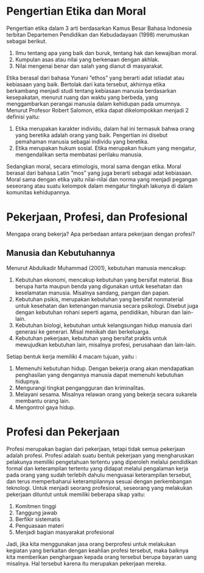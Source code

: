 # Pengertian Etika dan Moral

Pengertian etika dalam 3 arti berdasarkan Kamus Besar Bahasa Indonesia terbitan Departemen Pendidikan dan Kebudadayaan (1998) merumuskan sebagai berikut.

1. Ilmu tentang apa yang baik dan buruk, tentang hak dan kewajiban moral.
2. Kumpulan asas atau nilai yang berkenaan dengan akhlak.
3. Nilai mengenai benar dan salah yang dianut di masyarakat.


Etika berasal dari bahasa Yunani ”ethos” yang berarti adat istiadat atau kebiasaan yang baik. Bertolak dari kata tersebut, akhirnya etika berkambang menjadi studi tentang kebiasaan manusia berdasarkan kesepakatan, menurut ruang dan waktu yang berbeda, yang menggambarkan perangai manusia dalam kehidupan pada umumnya. Menurut  Profesor Robert  Salomon, etika dapat dikelompokkan menjadi 2 definisi yaitu:

1. Etika merupakan karakter individu, dalam hal ini termasuk bahwa orang yang beretika adalah orang yang baik. Pengertian ini disebut pemahaman manusia sebagai individu yang beretika.
2. Etika merupakan hukum sosial. Etika merupakan hukum yang mengatur, mengendalikan serta membatasi perilaku manusia.


Sedangkan moral, secara etimologis, moral sama dengan etika. Moral berasal dari bahasa Latin ”mos” yang juga berarti sebagai adat kebiasaan. Moral sama dengan etika yaitu nilai-nilai dan norma yang menjadi pegangan seseorang atau suatu kelompok dalam mengatur tingkah lakunya di dalam komunitas kehidupannya.


# Pekerjaan, Profesi, dan Profesional

Mengapa orang bekerja? Apa perbedaan antara pekerjaan dengan profesi?

## Manusia dan Kebutuhannya

Menurut Abdulkadir Muhammad (2001), kebutuhan manusia mencakup:

1. Kebutuhan ekonomi, mencakup kebutuhan yang bersifat material. Bisa berupa harta maupun benda yang digunakan untuk kesehatan dan keselamatan manusia. Misalnya sandang, pangan dan papan.
2. Kebutuhan psikis, merupakan kebutuhan yang bersifat nonmaterial untuk kesehatan dan ketenangan manusia secara psikologi. Disebut juga dengan kebutuhan rohani seperti agama, pendidikan, hiburan dan lain-lain.
3. Kebutuhan biologi, kebutuhan untuk kelangsungan hidup manusia dari generasi ke generari. Misal menikah dan berkeluarga.
4. Kebutuhan pekerjaan, kebutuhan yang bersifat praktis untuk mewujudkan kebutuhan lain, misalnya profesi, perusahaan dan lain-lain.


Setiap bentuk kerja memiliki 4 macam tujuan, yaitu  :

1. Memenuhi kebutuhan hidup. Dengan bekerja orang akan mendapatkan penghasilan yang dengannya manusia dapat memenuhi kebutuhan hidupnya.
2. Mengurangi tingkat pengangguran dan kriminalitas.
3. Melayani sesama. Misalnya relawan orang yang bekerja secara sukarela membantu orang lain.
4. Mengontrol gaya hidup.


# Profesi dan Pekerjaan

Profesi merupakan bagian dari pekerjaan, tetapi tidak semua pekerjaan adalah profesi. Profesi adalah suatu bentuk pekerjaan yang mengharuskan pelakunya memiliki pengetahuan tertentu yang diperoleh melalui pendidikan formal dan keterampilan tertentu yang didapat melalui pengalaman kerja pada orang yang sudah terlebih dahulu menguasai keterampilan tersebut, dan terus memperbaharui keterampilannya sesuai dengan perkembangan teknologi. Untuk menjadi seorang profesional, seseorang yang melakukan pekerjaan dituntut untuk memiliki beberapa sikap yaitu:

1. Komitmen tinggi
2. Tanggung jawab
3. Berfikir sistematis
4. Penguasaan materi
5. Menjadi bagian masyarakat profesional 

Jadi, jika kita menggunakan jasa orang berprofesi untuk melakukan kegiatan yang berkaitan dengan keahlian profesi tersebut, maka baiknya kita memberikan penghargaan kepada orang tersebut berupa bayaran uang misalnya. Hal tersebut karena itu merupakan pekerjaan mereka.

